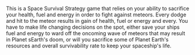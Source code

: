 This is a Space Survival Strategy game that relies on your ability to sacrifice your health, fuel and energy in order to fight against meteors. 
Every dodge and hit to the meteor results in gain of health, fuel or energy and every. You have to make life changing decisions on the spot, either save your 
ships fuel and energy to ward off the oncoming wave of meteors that may result in Planet sEarth's doom, or will you sacrifice some of Planet Earth's resources and overall survivability rate 
to keep your spaceship's life.
